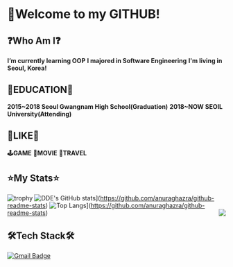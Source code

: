 # 🧭Welcome to my GITHUB!

## ❓Who Am I❓
**I’m currently learning OOP**
**I majored in Software Engineering**
**I'm living in Seoul, Korea!**

## 🏫EDUCATION🏫
**2015~2018 Seoul Gwangnam High School(Graduation)**
**2018~NOW SEOIL University(Attending)**

## **🧡LIKE🧡**
**🕹️GAME**
**🎥MOVIE**
**🧳TRAVEL**
  
## **⭐My Stats⭐**
![trophy](https://github-profile-trophy.vercel.app/?username=Thedum2)
![DDE's GitHub stats](https://github-readme-stats.vercel.app/api?username=Thedum2)](https://github.com/anuraghazra/github-readme-stats)
![Top Langs](https://github-readme-stats.vercel.app/api/top-langs/?username=Thedum2&layout=compact)](https://github.com/anuraghazra/github-readme-stats)
<img align='right' src="http://mazassumnida.wtf/api/v2/generate_badge?boj=coco74591">

## **🛠Tech Stack🛠**
[![Gmail Badge](https://img.shields.io/badge/Gmail-D14836?style=flat&logo=Gmail&logoColor=white)](mailto:haesoo9410@gmail.com)
